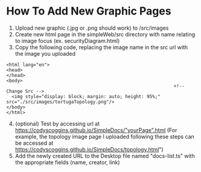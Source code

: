 # How To Add New Graphic Pages
1) Upload new graphic (.jpg or .png should work) to /src/images
2) Create new html page in the simpleWeb/src directory with name relating to image focus (ex. securityDiagram.html)
3) Copy the following code, replacing the image name in the src url with the image you uploaded

```
<html lang="en">
<head>
</head>
<body>
                                                              <!-- Change Src -->
  <img style="display: block; margin: auto; height: 95%;" src="./src/images/tortugaTopology.png"/>
</body>
</html>
```
4)  (optional) Test by accessing url at https://codyscoggins.github.io/SimpleDocs/"yourPage".html
(For example, the topology image page I uploaded following these steps can be accessed at https://codyscoggins.github.io/SimpleDocs/topology.html")
5) Add the newly created URL to the Desktop file named "docs-list.ts" with the appropriate fields (name, creator, link)
